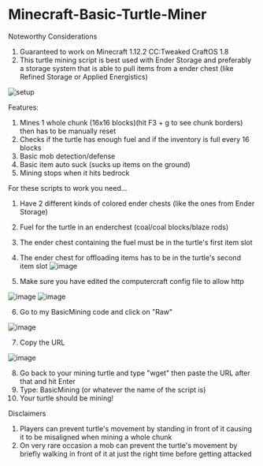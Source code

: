 # Minecraft-Basic-Turtle-Miner
Noteworthy Considerations 
1. Guaranteed to work on Minecraft 1.12.2 CC:Tweaked CraftOS 1.8
2. This turtle mining script is best used with Ender Storage and preferably a storage system that is able to pull items from a ender chest (like Refined Storage or Applied Energistics)

![setup](https://github.com/ManiacSpazatron/Mincraft-Basic-Turtle-Miner/assets/103073028/5f8a5aca-d1bd-4a35-9a47-9a00dba4c76f)

Features:
1. Mines 1 whole chunk (16x16 blocks)(hit F3 + g to see chunk borders) then has to be manually reset
2. Checks if the turtle has enough fuel and if the inventory is full every 16 blocks
3. Basic mob detection/defense
4. Basic item auto suck (sucks up items on the ground)
5. Mining stops when it hits bedrock

For these scripts to work you need...
1. Have 2 different kinds of colored ender chests (like the ones from Ender Storage)
2. Fuel for the turtle in an enderchest (coal/coal blocks/blaze rods)
3. The ender chest containing the fuel must be in the turtle's first item slot
4. The ender chest for offloading items has to be in the turtle's second item slot
![image](https://github.com/ManiacSpazatron/Mincraft-Turtle-Miner/assets/103073028/2a85cdab-c7ee-4cc9-a75a-2cad84f41646)

5. Make sure you have edited the computercraft config file to allow http

![image](https://github.com/ManiacSpazatron/Mincraft-Basic-Turtle-Miner/assets/103073028/d6a670c6-5174-4daf-8f97-9d1d3feb1359)
![image](https://github.com/ManiacSpazatron/Mincraft-Basic-Turtle-Miner/assets/103073028/9e99804e-361c-436b-8c50-b0e1a17f6334)

6. Go to my BasicMining code and click on "Raw"

![image](https://github.com/ManiacSpazatron/Mincraft-Basic-Turtle-Miner/assets/103073028/26dd8adc-ecd9-40cc-856d-1c1ef21d9823)

7. Copy the URL

![image](https://github.com/ManiacSpazatron/Mincraft-Basic-Turtle-Miner/assets/103073028/02165abc-5406-44e8-8807-af5e30485f86)

8. Go back to your mining turtle and type "wget" then paste the URL after that and hit Enter 
9. Type: BasicMining  (or whatever the name of the script is)
10. Your turtle should be mining!

Disclaimers
1. Players can prevent turtle's movement by standing in front of it causing it to be misaligned when mining a whole chunk
2. On very rare occasion a mob can prevent the turtle's movement by briefly walking in front of it at just the right time before getting attacked

